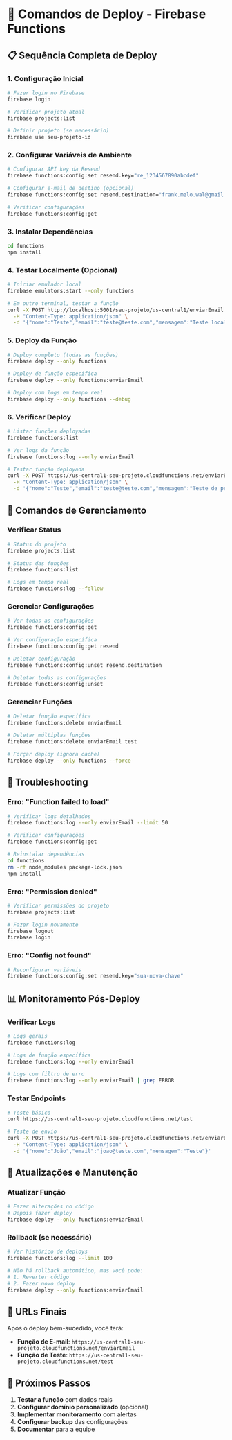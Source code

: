 # 🚀 Comandos de Deploy - Firebase Functions

## 📋 Sequência Completa de Deploy

### 1. **Configuração Inicial**
```bash
# Fazer login no Firebase
firebase login

# Verificar projeto atual
firebase projects:list

# Definir projeto (se necessário)
firebase use seu-projeto-id
```

### 2. **Configurar Variáveis de Ambiente**
```bash
# Configurar API key da Resend
firebase functions:config:set resend.key="re_1234567890abcdef"

# Configurar e-mail de destino (opcional)
firebase functions:config:set resend.destination="frank.melo.wal@gmail.com"

# Verificar configurações
firebase functions:config:get
```

### 3. **Instalar Dependências**
```bash
cd functions
npm install
```

### 4. **Testar Localmente (Opcional)**
```bash
# Iniciar emulador local
firebase emulators:start --only functions

# Em outro terminal, testar a função
curl -X POST http://localhost:5001/seu-projeto/us-central1/enviarEmail \
  -H "Content-Type: application/json" \
  -d '{"nome":"Teste","email":"teste@teste.com","mensagem":"Teste local"}'
```

### 5. **Deploy da Função**
```bash
# Deploy completo (todas as funções)
firebase deploy --only functions

# Deploy de função específica
firebase deploy --only functions:enviarEmail

# Deploy com logs em tempo real
firebase deploy --only functions --debug
```

### 6. **Verificar Deploy**
```bash
# Listar funções deployadas
firebase functions:list

# Ver logs da função
firebase functions:log --only enviarEmail

# Testar função deployada
curl -X POST https://us-central1-seu-projeto.cloudfunctions.net/enviarEmail \
  -H "Content-Type: application/json" \
  -d '{"nome":"Teste","email":"teste@teste.com","mensagem":"Teste de produção"}'
```

## 🔧 Comandos de Gerenciamento

### **Verificar Status**
```bash
# Status do projeto
firebase projects:list

# Status das funções
firebase functions:list

# Logs em tempo real
firebase functions:log --follow
```

### **Gerenciar Configurações**
```bash
# Ver todas as configurações
firebase functions:config:get

# Ver configuração específica
firebase functions:config:get resend

# Deletar configuração
firebase functions:config:unset resend.destination

# Deletar todas as configurações
firebase functions:config:unset
```

### **Gerenciar Funções**
```bash
# Deletar função específica
firebase functions:delete enviarEmail

# Deletar múltiplas funções
firebase functions:delete enviarEmail test

# Forçar deploy (ignora cache)
firebase deploy --only functions --force
```

## 🐛 Troubleshooting

### **Erro: "Function failed to load"**
```bash
# Verificar logs detalhados
firebase functions:log --only enviarEmail --limit 50

# Verificar configurações
firebase functions:config:get

# Reinstalar dependências
cd functions
rm -rf node_modules package-lock.json
npm install
```

### **Erro: "Permission denied"**
```bash
# Verificar permissões do projeto
firebase projects:list

# Fazer login novamente
firebase logout
firebase login
```

### **Erro: "Config not found"**
```bash
# Reconfigurar variáveis
firebase functions:config:set resend.key="sua-nova-chave"
```

## 📊 Monitoramento Pós-Deploy

### **Verificar Logs**
```bash
# Logs gerais
firebase functions:log

# Logs de função específica
firebase functions:log --only enviarEmail

# Logs com filtro de erro
firebase functions:log --only enviarEmail | grep ERROR
```

### **Testar Endpoints**
```bash
# Teste básico
curl https://us-central1-seu-projeto.cloudfunctions.net/test

# Teste de envio
curl -X POST https://us-central1-seu-projeto.cloudfunctions.net/enviarEmail \
  -H "Content-Type: application/json" \
  -d '{"nome":"João","email":"joao@teste.com","mensagem":"Teste"}'
```

## 🔄 Atualizações e Manutenção

### **Atualizar Função**
```bash
# Fazer alterações no código
# Depois fazer deploy
firebase deploy --only functions:enviarEmail
```

### **Rollback (se necessário)**
```bash
# Ver histórico de deploys
firebase functions:log --limit 100

# Não há rollback automático, mas você pode:
# 1. Reverter código
# 2. Fazer novo deploy
firebase deploy --only functions:enviarEmail
```

## 📱 URLs Finais

Após o deploy bem-sucedido, você terá:

- **Função de E-mail**: `https://us-central1-seu-projeto.cloudfunctions.net/enviarEmail`
- **Função de Teste**: `https://us-central1-seu-projeto.cloudfunctions.net/test`

## 🎯 Próximos Passos

1. **Testar a função** com dados reais
2. **Configurar domínio personalizado** (opcional)
3. **Implementar monitoramento** com alertas
4. **Configurar backup** das configurações
5. **Documentar** para a equipe
